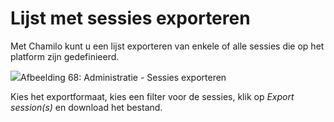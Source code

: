 # Lijst met sessies exporteren

Met Chamilo kunt u een lijst exporteren van enkele of alle sessies die op het platform zijn gedefinieerd.

![](../../.gitbook/assets/session-import-utilisateurs%20%281%29.png)Afbeelding 68: Administratie - Sessies exporteren

Kies het exportformaat, kies een filter voor de sessies, klik op *Export session(s)* en download het bestand.
